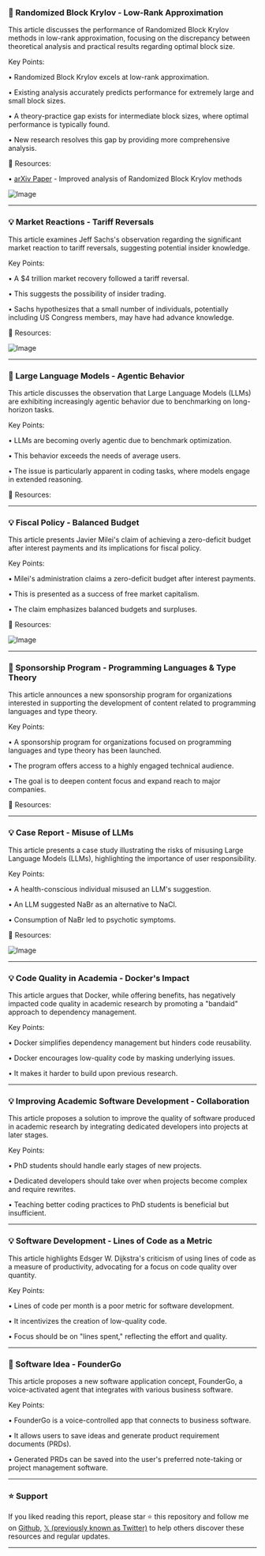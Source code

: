### 🤖 Randomized Block Krylov - Low-Rank Approximation

This article discusses the performance of Randomized Block Krylov methods in low-rank approximation, focusing on the discrepancy between theoretical analysis and practical results regarding optimal block size.

Key Points:

• Randomized Block Krylov excels at low-rank approximation.


• Existing analysis accurately predicts performance for extremely large and small block sizes.


•  A theory-practice gap exists for intermediate block sizes, where optimal performance is typically found.


• New research resolves this gap by providing more comprehensive analysis.


🔗 Resources:

• [arXiv Paper](https://arxiv.org/abs/2508.06486) - Improved analysis of Randomized Block Krylov methods

![Image](https://pbs.twimg.com/media/GyFb-E7asAAoPpo?format=jpg&name=small)


---

### 💡 Market Reactions - Tariff Reversals

This article examines Jeff Sachs's observation regarding the significant market reaction to tariff reversals, suggesting potential insider knowledge.


Key Points:

•  A $4 trillion market recovery followed a tariff reversal.


•  This suggests the possibility of insider trading.


•  Sachs hypothesizes that a small number of individuals, potentially including US Congress members, may have had advance knowledge.



🔗 Resources:

![Image](https://pbs.twimg.com/ext_tw_video_thumb/1953467111738654720/pu/img/qPg6Mol2EegtgqLK.jpg)


---

### 🤖 Large Language Models - Agentic Behavior

This article discusses the observation that Large Language Models (LLMs) are exhibiting increasingly agentic behavior due to benchmarking on long-horizon tasks.


Key Points:

• LLMs are becoming overly agentic due to benchmark optimization.


• This behavior exceeds the needs of average users.


•  The issue is particularly apparent in coding tasks, where models engage in extended reasoning.


🔗 Resources:


---

### 💡 Fiscal Policy - Balanced Budget

This article presents Javier Milei's claim of achieving a zero-deficit budget after interest payments and its implications for fiscal policy.


Key Points:

• Milei's administration claims a zero-deficit budget after interest payments.


• This is presented as a success of free market capitalism.


•  The claim emphasizes balanced budgets and surpluses.



🔗 Resources:

![Image](https://pbs.twimg.com/amplify_video_thumb/1954183498358501376/img/Nf3Mar0_ATR2TubM.jpg)


---

### 🚀 Sponsorship Program - Programming Languages & Type Theory

This article announces a new sponsorship program for organizations interested in supporting the development of content related to programming languages and type theory.


Key Points:

• A sponsorship program for organizations focused on programming languages and type theory has been launched.


•  The program offers access to a highly engaged technical audience.


•  The goal is to deepen content focus and expand reach to major companies.



🔗 Resources:

---

### 💡 Case Report -  Misuse of LLMs

This article presents a case study illustrating the risks of misusing Large Language Models (LLMs), highlighting the importance of user responsibility.


Key Points:

• A health-conscious individual misused an LLM's suggestion.


• An LLM suggested NaBr as an alternative to NaCl.


• Consumption of NaBr led to psychotic symptoms.



🔗 Resources:

![Image](https://pbs.twimg.com/media/Gx2wyY1XoAAKZ48?format=jpg&name=900x900)


---

### 💡 Code Quality in Academia - Docker's Impact

This article argues that Docker, while offering benefits, has negatively impacted code quality in academic research by promoting a "bandaid" approach to dependency management.


Key Points:

• Docker simplifies dependency management but hinders code reusability.


• Docker encourages low-quality code by masking underlying issues.


•  It makes it harder to build upon previous research.



---

### 💡 Improving Academic Software Development - Collaboration

This article proposes a solution to improve the quality of software produced in academic research by integrating dedicated developers into projects at later stages.


Key Points:

•  PhD students should handle early stages of new projects.


• Dedicated developers should take over when projects become complex and require rewrites.


• Teaching better coding practices to PhD students is beneficial but insufficient.



---

### 💡 Software Development - Lines of Code as a Metric

This article highlights Edsger W. Dijkstra's criticism of using lines of code as a measure of productivity, advocating for a focus on code quality over quantity.


Key Points:

•  Lines of code per month is a poor metric for software development.


• It incentivizes the creation of low-quality code.


•  Focus should be on "lines spent," reflecting the effort and quality.


---

### 🚀 Software Idea - FounderGo

This article proposes a new software application concept, FounderGo, a voice-activated agent that integrates with various business software.


Key Points:

• FounderGo is a voice-controlled app that connects to business software.


• It allows users to save ideas and generate product requirement documents (PRDs).


•  Generated PRDs can be saved into the user's preferred note-taking or project management software.


---

### ⭐️ Support

If you liked reading this report, please star ⭐️ this repository and follow me on [Github](https://github.com/Drix10), [𝕏 (previously known as Twitter)](https://x.com/DRIX_10_) to help others discover these resources and regular updates.

---